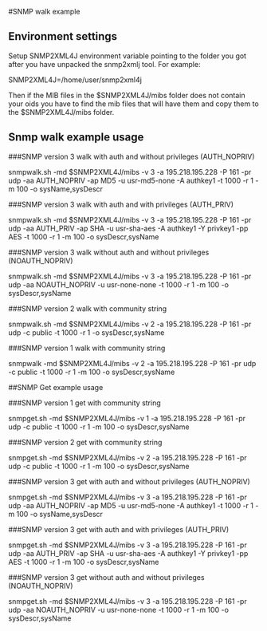 #SNMP walk example

## Environment settings
Setup SNMP2XML4J environment variable pointing to the folder you got after you have unpacked the snmp2xmlj tool.  For example:

SNMP2XML4J=/home/user/snmp2xml4j

Then if the MIB files in the $SNMP2XML4J/mibs folder does not contain your oids you have to find the mib files that will have them and copy them to the $SNMP2XML4J/mibs folder.

## Snmp walk example usage
###SNMP version 3 walk with auth and without privileges (AUTH_NOPRIV)

snmpwalk.sh -md $SNMP2XML4J/mibs -v 3 -a 195.218.195.228 -P 161 -pr udp -aa AUTH_NOPRIV -ap MD5 -u usr-md5-none -A authkey1 -t 1000 -r 1 -m 100 -o sysName,sysDescr

###SNMP version 3 walk with auth and with privileges (AUTH_PRIV)

snmpwalk.sh -md $SNMP2XML4J/mibs -v 3 -a 195.218.195.228 -P 161 -pr udp -aa AUTH_PRIV -ap SHA -u usr-sha-aes -A authkey1 -Y privkey1 -pp AES  -t 1000 -r 1 -m 100 -o sysDescr,sysName

###SNMP version 3 walk without auth and without privileges (NOAUTH_NOPRIV)

snmpwalk.sh -md $SNMP2XML4J/mibs -v 3 -a 195.218.195.228 -P 161 -pr udp -aa NOAUTH_NOPRIV -u usr-none-none -t 1000 -r 1 -m 100 -o sysDescr,sysName

###SNMP version 2 walk with community string

snmpwalk.sh -md $SNMP2XML4J/mibs -v 2 -a 195.218.195.228 -P 161 -pr udp -c public -t 1000 -r 1 -o sysDescr,sysName

###SNMP version 1 walk with community string

snmpwalk -md $SNMP2XML4J/mibs -v 2 -a 195.218.195.228 -P 161 -pr udp -c public -t 1000 -r 1 -m 100 -o sysDescr,sysName



##SNMP Get example usage

###SNMP version 1 get with community string

snmpget.sh -md $SNMP2XML4J/mibs -v 1 -a 195.218.195.228 -P 161 -pr udp -c public -t 1000 -r 1 -m 100 -o sysDescr,sysName

###SNMP version 2 get with community string

snmpget.sh -md $SNMP2XML4J/mibs -v 2 -a 195.218.195.228 -P 161 -pr udp -c public -t 1000 -r 1 -m 100 -o sysDescr,sysName

###SNMP version 3 get with auth and without privileges (AUTH_NOPRIV)

snmpget.sh -md $SNMP2XML4J/mibs -v 3 -a 195.218.195.228 -P 161 -pr udp -aa AUTH_NOPRIV -ap MD5 -u usr-md5-none -A authkey1 -t 1000 -r 1 -m 100 -o sysName,sysDescr

###SNMP version 3 get with auth and with privileges (AUTH_PRIV)

snmpget.sh -md $SNMP2XML4J/mibs -v 3 -a 195.218.195.228 -P 161 -pr udp -aa AUTH_PRIV -ap SHA -u usr-sha-aes -A authkey1 -Y privkey1 -pp AES  -t 1000 -r 1 -m 100 -o sysDescr,sysName

###SNMP version 3 get without auth and without privileges (NOAUTH_NOPRIV)

snmpget.sh -md $SNMP2XML4J/mibs -v 3 -a 195.218.195.228 -P 161 -pr udp -aa NOAUTH_NOPRIV -u usr-none-none -t 1000 -r 1 -m 100 -o sysDescr,sysName
